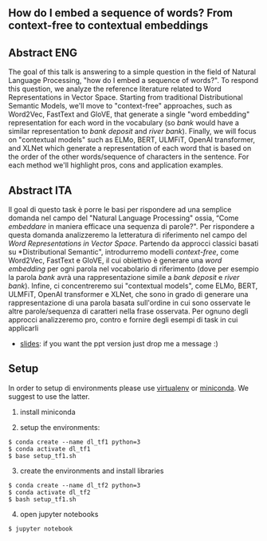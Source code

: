 How do I embed a sequence of words? From context-free to contextual embeddings
--------------------------

## Abstract ENG

The goal of this talk is answering to a simple question in the field of Natural Language Processing, "how do I embed a sequence of words?". To respond this question, we analyze the reference literature related to Word Representations in Vector Space. Starting from traditional Distributional Semantic Models, we'll move to "context-free" approaches, such as Word2Vec, FastText and GloVE, that generate a single "word embedding" representation for each word in the vocabulary (so *bank* would have a similar representation to *bank deposit* and *river bank*). Finally, we will focus on "contextual models" such as ELMo, BERT, ULMFiT, OpenAI transformer, and XLNet which generate a representation of each word that is based on the order of the other words/sequence of characters in the sentence. For each method we'll highlight pros, cons and application examples.

## Abstract ITA

Il goal di questo task è porre le basi per rispondere ad una semplice domanda nel campo del "Natural Language Processing" ossia, “Come *embeddare* in maniera efficace una sequenza di parole?". Per rispondere a questa domanda analizzeremo la letteratura di riferimento nel campo del *Word Representations in Vector Space*. Partendo da approcci classici basati su *Distributional Semantic", introdurremo modelli *context-free*, come Word2Vec, FastText e GloVE, il cui obiettivo è generare una *word embedding* per ogni parola nel vocabolario di riferimento (dove per esempio la parola *bank* avrà una rappresentazione simile a *bank deposit* e *river bank*). Infine, ci concentreremo sui "contextual models", come ELMo, BERT, ULMFiT, OpenAI transformer e XLNet, che sono in grado di generare una rappresentazione di una parola basata sull'ordine in cui sono osservate le altre parole/sequenza di caratteri nella frase osservata. Per ognuno degli approcci analizzeremo pro, contro e fornire degli esempi di task in cui applicarli


- [slides](./embedding_for_fun.pdf): if you want the ppt version just drop me a message :)

## Setup

In order to setup di environments please use [virtualenv](https://docs.python-guide.org/dev/virtualenvs/) or [miniconda](https://docs.conda.io/en/latest/miniconda.html). We suggest to use the latter.

1. install miniconda

2. setup the environments:

```
$ conda create --name dl_tf1 python=3
$ conda activate dl_tf1
$ base setup_tf1.sh
```

3. create the environments and install libraries

```
$ conda create --name dl_tf2 python=3
$ conda activate dl_tf2
$ bash setup_tf1.sh
```


4. open jupyter notebooks

```
$ jupyter notebook
```

